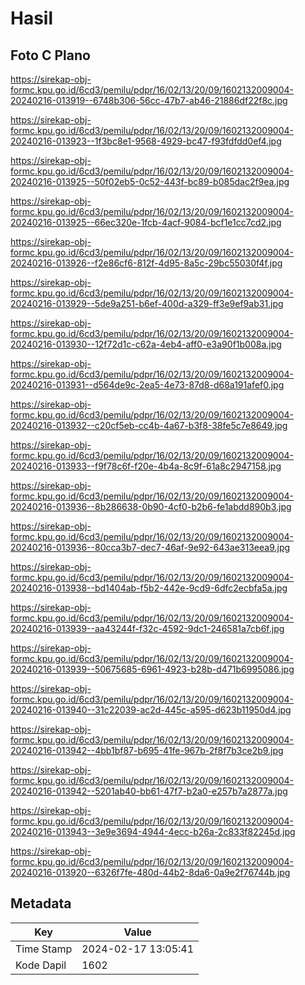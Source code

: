 # Hasil

## Foto C Plano

https://sirekap-obj-formc.kpu.go.id/6cd3/pemilu/pdpr/16/02/13/20/09/1602132009004-20240216-013919--6748b306-56cc-47b7-ab46-21886df22f8c.jpg

https://sirekap-obj-formc.kpu.go.id/6cd3/pemilu/pdpr/16/02/13/20/09/1602132009004-20240216-013923--1f3bc8e1-9568-4929-bc47-f93fdfdd0ef4.jpg

https://sirekap-obj-formc.kpu.go.id/6cd3/pemilu/pdpr/16/02/13/20/09/1602132009004-20240216-013925--50f02eb5-0c52-443f-bc89-b085dac2f9ea.jpg

https://sirekap-obj-formc.kpu.go.id/6cd3/pemilu/pdpr/16/02/13/20/09/1602132009004-20240216-013925--66ec320e-1fcb-4acf-9084-bcf1e1cc7cd2.jpg

https://sirekap-obj-formc.kpu.go.id/6cd3/pemilu/pdpr/16/02/13/20/09/1602132009004-20240216-013926--f2e86cf6-812f-4d95-8a5c-29bc55030f4f.jpg

https://sirekap-obj-formc.kpu.go.id/6cd3/pemilu/pdpr/16/02/13/20/09/1602132009004-20240216-013929--5de9a251-b6ef-400d-a329-ff3e9ef9ab31.jpg

https://sirekap-obj-formc.kpu.go.id/6cd3/pemilu/pdpr/16/02/13/20/09/1602132009004-20240216-013930--12f72d1c-c62a-4eb4-aff0-e3a90f1b008a.jpg

https://sirekap-obj-formc.kpu.go.id/6cd3/pemilu/pdpr/16/02/13/20/09/1602132009004-20240216-013931--d564de9c-2ea5-4e73-87d8-d68a191afef0.jpg

https://sirekap-obj-formc.kpu.go.id/6cd3/pemilu/pdpr/16/02/13/20/09/1602132009004-20240216-013932--c20cf5eb-cc4b-4a67-b3f8-38fe5c7e8649.jpg

https://sirekap-obj-formc.kpu.go.id/6cd3/pemilu/pdpr/16/02/13/20/09/1602132009004-20240216-013933--f9f78c6f-f20e-4b4a-8c9f-61a8c2947158.jpg

https://sirekap-obj-formc.kpu.go.id/6cd3/pemilu/pdpr/16/02/13/20/09/1602132009004-20240216-013936--8b286638-0b90-4cf0-b2b6-fe1abdd890b3.jpg

https://sirekap-obj-formc.kpu.go.id/6cd3/pemilu/pdpr/16/02/13/20/09/1602132009004-20240216-013936--80cca3b7-dec7-46af-9e92-643ae313eea9.jpg

https://sirekap-obj-formc.kpu.go.id/6cd3/pemilu/pdpr/16/02/13/20/09/1602132009004-20240216-013938--bd1404ab-f5b2-442e-9cd9-6dfc2ecbfa5a.jpg

https://sirekap-obj-formc.kpu.go.id/6cd3/pemilu/pdpr/16/02/13/20/09/1602132009004-20240216-013939--aa43244f-f32c-4592-9dc1-246581a7cb6f.jpg

https://sirekap-obj-formc.kpu.go.id/6cd3/pemilu/pdpr/16/02/13/20/09/1602132009004-20240216-013939--50675685-6961-4923-b28b-d471b6995086.jpg

https://sirekap-obj-formc.kpu.go.id/6cd3/pemilu/pdpr/16/02/13/20/09/1602132009004-20240216-013940--31c22039-ac2d-445c-a595-d623b11950d4.jpg

https://sirekap-obj-formc.kpu.go.id/6cd3/pemilu/pdpr/16/02/13/20/09/1602132009004-20240216-013942--4bb1bf87-b695-41fe-967b-2f8f7b3ce2b9.jpg

https://sirekap-obj-formc.kpu.go.id/6cd3/pemilu/pdpr/16/02/13/20/09/1602132009004-20240216-013942--5201ab40-bb61-47f7-b2a0-e257b7a2877a.jpg

https://sirekap-obj-formc.kpu.go.id/6cd3/pemilu/pdpr/16/02/13/20/09/1602132009004-20240216-013943--3e9e3694-4944-4ecc-b26a-2c833f82245d.jpg

https://sirekap-obj-formc.kpu.go.id/6cd3/pemilu/pdpr/16/02/13/20/09/1602132009004-20240216-013920--6326f7fe-480d-44b2-8da6-0a9e2f76744b.jpg


## Metadata

| Key        | Value               |
| ---------- | ------------------- |
| Time Stamp | 2024-02-17 13:05:41 |
| Kode Dapil | 1602                |



